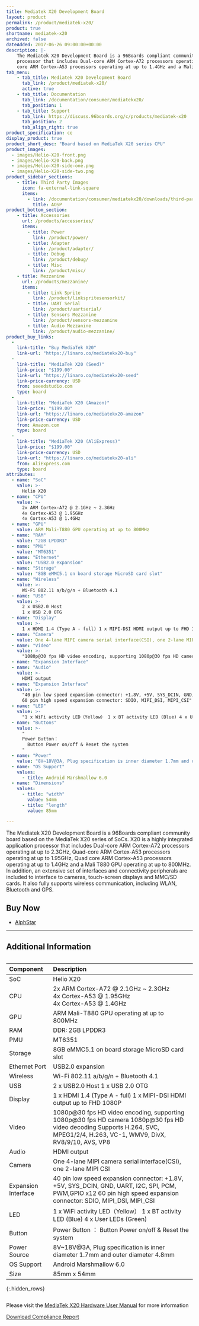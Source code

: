 ```yaml
---
title: Mediatek X20 Development Board
layout: product
permalink: /product/mediatek-x20/
product: true
shortname: mediatek-x20
archived: false
dateAdded: 2017-06-26 09:00:00+00:00
description: |-
    The Mediatek X20 Development Board is a 96Boards compliant community board based on the MediaTek X20 series of SoCs. X20 is a highly integrated application
    processor that includes Dual-core ARM Cortex-A72 processors operating at up to 2.3GHz, Quad-core ARM Cortex-A53 processors operating at up to 1.95GHz, Quad
    core ARM Cortex-A53 processors operating at up to 1.4GHz and a Mali T880 GPU operating at up to 800MHz.
tab_menu:
    - tab_title: Mediatek X20 Development Board
      tab_link: /product/mediatek-x20/
      active: true
    - tab_title: Documentation
      tab_link: /documentation/consumer/mediatekx20/
      tab_position: 1
    - tab_title: Support
      tab_link: https://discuss.96boards.org/c/products/mediatek-x20
      tab_position: 2
      tab_align_right: true
product_specification: ce
display_product: true
product_short_desc: "Board based on MediaTek X20 series CPU"
product_images:
  - images/Helio-X20-front.png
  - images/Helio-X20-back.png
  - images/Helio-X20-side-one.png
  - images/Helio-X20-side-two.png
product_sidebar_sections:
    - title: Third Party Images
      icon: fa-external-link-square
      items:
        - link: /documentation/consumer/mediatekx20/downloads/third-party/aosp/
          title: AOSP
product_bottom_section:
    - title: Accessories
      url: /products/accessories/
      items:
        - title: Power
          link: /product/power/
        - title: Adapter
          link: /product/adapter/
        - title: Debug
          link: /product/debug/
        - title: Misc
          link: /product/misc/
    - title: Mezzanine
      url: /products/mezzanine/
      items:
        - title: Link Sprite
          link: /product/linkspritesensorkit/
        - title: UART Serial
          link: /product/uartserial/
        - title: Sensors Mezzanine
          link: /product/sensors-mezzanine
        - title: Audio Mezzanine
          link: /product/audio-mezzanine/
product_buy_links:
  -
    link-title: "Buy MediaTek X20"
    link-url: "https://linaro.co/mediatekx20-buy"
  -
    link-title: "MediaTek X20 (Seed)"
    link-price: "$199.00"
    link-url: "https://linaro.co/mediatekx20-seed"
    link-price-currency: USD
    from: seeedstudio.com
    type: board
  -
    link-title: "MediaTek X20 (Amazon)"
    link-price: "$199.00"
    link-url: "https://linaro.co/mediatekx20-amazon"
    link-price-currency: USD
    from: Amazon.com
    type: board
  -
    link-title: "MediaTek X20 (AliExpress)"
    link-price: "$199.00"
    link-price-currency: USD
    link-url: "https://linaro.co/mediatekx20-ali"
    from: AliExpress.com
    type: board
attributes:
  - name: "SoC"
    value: >-
      Helio X20
  - name: "CPU"
    value: >-
      2x ARM Cortex-A72 @ 2.1GHz ~ 2.3GHz
      4x Cortex-A53 @ 1.95GHz
      4x Cortex-A53 @ 1.4GHz
  - name: "GPU"
    value: ARM Mali-T880 GPU operating at up to 800MHz
  - name: "RAM"
    value: "2GB LPDDR3"
  - name: "PMU"
    value: "MT6351"
  - name: "Ethernet"
    value: "USB2.0 expansion"
  - name: "Storage"
    value: "8GB eMMC5.1 on board storage MicroSD card slot"
  - name: "Wireless"
    value: >-
      Wi-Fi 802.11 a/b/g/n + Bluetooth 4.1
  - name: "USB"
    value: >-
      2 x USB2.0 Host
      1 x USB 2.0 OTG
  - name: "Display"
    value: >-
      1 x HDMI 1.4 (Type A - full) 1 x MIPI-DSI HDMI output up to FHD 1080P
  - name: "Camera"
    value: One 4-lane MIPI camera serial interface(CSI), one 2-lane MIPI CSI
  - name: "Video"
    value: >-
      "1080p@30 fps HD video encoding, supporting 1080p@30 fps HD camera 1080p@30 fps HD video decoding Supports H.264, SVC, MPEG1/2/4, H.263, VC-1, WMV9, DivX, RV8/9/10, AVS, VP8"
  - name: "Expansion Interface"
  - name: "Audio"
    value: >-
      HDMI output
  - name: "Expansion Interface"
    value: >-
      "40 pin low speed expansion connector: +1.8V, +5V, SYS_DCIN, GND, UART, I2C, SPI, PCM, PWM,GPIO x12
      60 pin high speed expansion connector: SDIO, MIPI_DSI, MIPI_CSI"
  - name: "LED"
    value: >-
      "1 x WiFi activity LED（Yellow） 1 x BT activity LED (Blue) 4 x User LEDs (Green)"
  - name: "Buttons"
    value: >-
      "
      Power Button：
        Button Power on/off & Reset the system
      "
  - name: "Power"
    value: "8V~18V@3A, Plug specification is inner diameter 1.7mm and outer diameter 4.8mm"
  - name: "OS Support"
    values:
      - title: Android Marshmallow 6.0
  - name: "Dimensions"
    values:
      - title: "width"
        value: 54mm
      - title: "length"
        value: 85mm

---
```

The Mediatek X20 Development Board is a 96Boards compliant community board based on the MediaTek X20 series of SoCs. X20 is a highly integrated application
processor that includes Dual-core ARM Cortex-A72 processors operating at up to 2.3GHz, Quad-core ARM Cortex-A53 processors operating at up to 1.95GHz, Quad
core ARM Cortex-A53 processors operating at up to 1.4GHz and a Mali T880 GPU operating at up to 800MHz. In addition, an extensive set of interfaces and
connectivity peripherals are included to interface to cameras, touch-screen displays and MMC/SD cards. It also fully supports wireless communication, including
WLAN, Bluetooth and GPS.

## Buy Now

- [AlphStar](http://link.linaro.org/MediatekX20-buy)

***

## Additional Information
<div style="overflow-x:scroll;" markdown="1">

|   Component          |   Description                                                                                    |
|:---------------------|:-------------------------------------------------------------------------------------------------|
|  SoC                 | Helio X20                                                                                        |
|  CPU                 | 2x ARM Cortex-A72 @ 2.1GHz ~ 2.3GHz<br>4x Cortex-A53 @ 1.95GHz<br>4x Cortex-A53 @ 1.4GHz         |
|  GPU                 | ARM Mali-T880 GPU operating at up to 800MHz                                                      |
|  RAM                 | DDR: 2GB LPDDR3                                                                                  |
|  PMU                 | MT6351                                                                                           |
|  Storage             | 8GB eMMC5.1 on board storage MicroSD card slot	                                                  |
|  Ethernet Port       | USB2.0 expansion                                                                                 |
|  Wireless            | Wi-Fi 802.11 a/b/g/n + Bluetooth 4.1                                                             |
|  USB                 | 2 x USB2.0 Host 1 x USB 2.0 OTG                                                                  |
|  Display             | 1 x HDMI 1.4 (Type A - full) 1 x MIPI-DSI HDMI output up to FHD 1080P                            |
|  Video               | 1080p@30 fps HD video encoding, supporting 1080p@30 fps HD camera 1080p@30 fps HD video decoding Supports H.264, SVC, MPEG1/2/4, H.263, VC-1, WMV9, DivX, RV8/9/10, AVS, VP8                                                        |
|  Audio               | HDMI output                                                                                      |
|  Camera              | One 4-lane MIPI camera serial interface(CSI), one 2-lane MIPI CSI                                |
|  Expansion Interface | 40 pin low speed expansion connector: +1.8V, +5V, SYS_DCIN, GND, UART, I2C, SPI, PCM, PWM,GPIO x12 60 pin high speed expansion connector:   SDIO, MIPI_DSI, MIPI_CSI                                                                |
|  LED                 | 1 x WiFi activity LED（Yellow） 1 x BT  activity LED (Blue) 4 x User LEDs (Green)                |
|  Button              | Power Button ： Button Power on/off & Reset the system                                           |
|  Power Source        | 8V~18V@3A, Plug specification is inner diameter 1.7mm and outer diameter 4.8mm                   |
|  OS Support          | Android Marshmallow 6.0                                                                          |
|  Size                | 85mm x 54mm                                                                                      |
{:.hidden_rows}

</div>

Please visit the [MediaTek X20 Hardware User Manual](https://www.96boards.org/documentation/consumer/mediatekx20/hardware-docs/) for more information

<a href="/documentation/consumer/mediatekx20/hardware-docs/files/compliance-mediatekx20.pdf" class="btn blog-read-more-btn center-block">Download Compliance Report</a>

